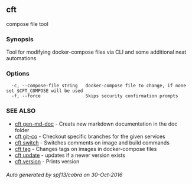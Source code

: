 ## cft

compose file tool

### Synopsis


Tool for modifying docker-compose files via CLI and some additional neat automations

### Options

```
  -c, --compose-file string   docker-compose file to change, if none set $CFT_COMPOSE will be used
  -f, --force                 Skips security confirmation prompts
```

### SEE ALSO
* [cft gen-md-doc](cft_gen-md-doc.md)	 - Creats new markdown documentation in the doc folder
* [cft git-co](cft_git-co.md)	 - Checkout specific branches for the given services
* [cft switch](cft_switch.md)	 - Switches comments on image and build commands
* [cft tag](cft_tag.md)	 - Changes tags on images in docker-compose files
* [cft update](cft_update.md)	 - updates if a newer version exists
* [cft version](cft_version.md)	 - Prints version

###### Auto generated by spf13/cobra on 30-Oct-2016
